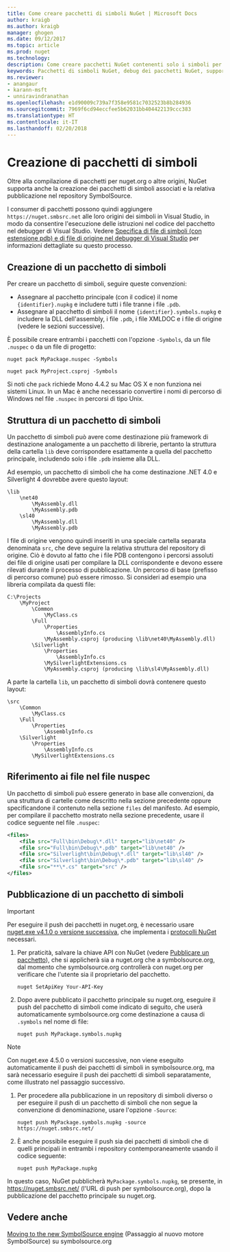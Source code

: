 ```yaml
---
title: Come creare pacchetti di simboli NuGet | Microsoft Docs
author: kraigb
ms.author: kraigb
manager: ghogen
ms.date: 09/12/2017
ms.topic: article
ms.prod: nuget
ms.technology: 
description: Come creare pacchetti NuGet contenenti solo i simboli per supportare il debug di altri pacchetti NuGet in Visual Studio.
keywords: Pacchetti di simboli NuGet, debug dei pacchetti NuGet, supporto per il debug di NuGet, simboli in pacchetti, convenzioni dei pacchetti di simboli
ms.reviewer:
- anangaur
- karann-msft
- unniravindranathan
ms.openlocfilehash: e1d90009c739a7f358e9581c7032523b8b284936
ms.sourcegitcommit: 7969f6cd94eccfee5b62031bb404422139ccc383
ms.translationtype: HT
ms.contentlocale: it-IT
ms.lasthandoff: 02/20/2018
---
```

# <a name="creating-symbol-packages"></a>Creazione di pacchetti di simboli

Oltre alla compilazione di pacchetti per nuget.org o altre origini, NuGet supporta anche la creazione dei pacchetti di simboli associati e la relativa pubblicazione nel repository SymbolSource.

I consumer di pacchetti possono quindi aggiungere `https://nuget.smbsrc.net` alle loro origini dei simboli in Visual Studio, in modo da consentire l'esecuzione delle istruzioni nel codice del pacchetto nel debugger di Visual Studio. Vedere [Specifica di file di simboli (con estensione pdb) e di file di origine nel debugger di Visual Studio](/visualstudio/debugger/specify-symbol-dot-pdb-and-source-files-in-the-visual-studio-debugger) per informazioni dettagliate su questo processo.

## <a name="creating-a-symbol-package"></a>Creazione di un pacchetto di simboli

Per creare un pacchetto di simboli, seguire queste convenzioni:

- Assegnare al pacchetto principale (con il codice) il nome `{identifier}.nupkg` e includere tutti i file tranne i file `.pdb`.
- Assegnare al pacchetto di simboli il nome `{identifier}.symbols.nupkg` e includere la DLL dell'assembly, i file `.pdb`, i file XMLDOC e i file di origine (vedere le sezioni successive).

È possibile creare entrambi i pacchetti con l'opzione `-Symbols`, da un file `.nuspec` o da un file di progetto:

```cli
nuget pack MyPackage.nuspec -Symbols

nuget pack MyProject.csproj -Symbols
```

Si noti che `pack` richiede Mono 4.4.2 su Mac OS X e non funziona nei sistemi Linux. In un Mac è anche necessario convertire i nomi di percorso di Windows nel file `.nuspec` in percorsi di tipo Unix.

## <a name="symbol-package-structure"></a>Struttura di un pacchetto di simboli

Un pacchetto di simboli può avere come destinazione più framework di destinazione analogamente a un pacchetto di librerie, pertanto la struttura della cartella `lib` deve corrispondere esattamente a quella del pacchetto principale, includendo solo i file `.pdb` insieme alla DLL.

Ad esempio, un pacchetto di simboli che ha come destinazione .NET 4.0 e Silverlight 4 dovrebbe avere questo layout:

    \lib
        \net40
            \MyAssembly.dll
            \MyAssembly.pdb
        \sl40
            \MyAssembly.dll
            \MyAssembly.pdb

I file di origine vengono quindi inseriti in una speciale cartella separata denominata `src`, che deve seguire la relativa struttura del repository di origine. Ciò è dovuto al fatto che i file PDB contengono i percorsi assoluti dei file di origine usati per compilare la DLL corrispondente e devono essere rilevati durante il processo di pubblicazione. Un percorso di base (prefisso di percorso comune) può essere rimosso. Si consideri ad esempio una libreria compilata da questi file:

    C:\Projects
        \MyProject
            \Common
                \MyClass.cs
            \Full
                \Properties
                    \AssemblyInfo.cs
                \MyAssembly.csproj (producing \lib\net40\MyAssembly.dll)
            \Silverlight
                \Properties
                    \AssemblyInfo.cs
                \MySilverlightExtensions.cs
                \MyAssembly.csproj (producing \lib\sl4\MyAssembly.dll)

A parte la cartella `lib`, un pacchetto di simboli dovrà contenere questo layout:

    \src
        \Common
            \MyClass.cs
        \Full
            \Properties
                \AssemblyInfo.cs
        \Silverlight
            \Properties
                \AssemblyInfo.cs
            \MySilverlightExtensions.cs

## <a name="referring-to-files-in-the-nuspec"></a>Riferimento ai file nel file nuspec

Un pacchetto di simboli può essere generato in base alle convenzioni, da una struttura di cartelle come descritto nella sezione precedente oppure specificandone il contenuto nella sezione `files` del manifesto. Ad esempio, per compilare il pacchetto mostrato nella sezione precedente, usare il codice seguente nel file `.nuspec`:

```xml
<files>
    <file src="Full\bin\Debug\*.dll" target="lib\net40" />
    <file src="Full\bin\Debug\*.pdb" target="lib\net40" />
    <file src="Silverlight\bin\Debug\*.dll" target="lib\sl40" />
    <file src="Silverlight\bin\Debug\*.pdb" target="lib\sl40" />
    <file src="**\*.cs" target="src" />
</files>
```

## <a name="publishing-a-symbol-package"></a>Pubblicazione di un pacchetto di simboli

> [!Important]
> Per eseguire il push dei pacchetti in nuget.org, è necessario usare [nuget.exe v4.1.0 o versione successiva](https://www.nuget.org/downloads), che implementa i [protocolli NuGet](../api/nuget-protocols.md) necessari.

1. Per praticità, salvare la chiave API con NuGet (vedere [Pubblicare un pacchetto](../create-packages/publish-a-package.md)), che si applicherà sia a nuget.org che a symbolsource.org, dal momento che symbolsource.org controllerà con nuget.org per verificare che l'utente sia il proprietario del pacchetto.

    ```cli
    nuget SetApiKey Your-API-Key
    ```

1. Dopo avere pubblicato il pacchetto principale su nuget.org, eseguire il push del pacchetto di simboli come indicato di seguito, che userà automaticamente symbolsource.org come destinazione a causa di `.symbols` nel nome di file:

    ```cli
    nuget push MyPackage.symbols.nupkg
    ```
> [!Note]
> Con nuget.exe 4.5.0 o versioni successive, non viene eseguito automaticamente il push dei pacchetti di simboli in symbolsource.org, ma sarà necessario eseguire il push dei pacchetti di simboli separatamente, come illustrato nel passaggio successivo.

1. Per procedere alla pubblicazione in un repository di simboli diverso o per eseguire il push di un pacchetto di simboli che non segue la convenzione di denominazione, usare l'opzione `-Source`:

    ```cli
    nuget push MyPackage.symbols.nupkg -source https://nuget.smbsrc.net/
    ```

1. È anche possibile eseguire il push sia dei pacchetti di simboli che di quelli principali in entrambi i repository contemporaneamente usando il codice seguente:

    ```cli
    nuget push MyPackage.nupkg
    ```

In questo caso, NuGet pubblicherà `MyPackage.symbols.nupkg`, se presente, in https://nuget.smbsrc.net/ (l'URL di push per symbolsource.org), dopo la pubblicazione del pacchetto principale su nuget.org.

## <a name="see-also"></a>Vedere anche

[Moving to the new SymbolSource engine](https://tripleemcoder.com/2015/10/04/moving-to-the-new-symbolsource-engine/) (Passaggio al nuovo motore SymbolSource) su symbolsource.org

